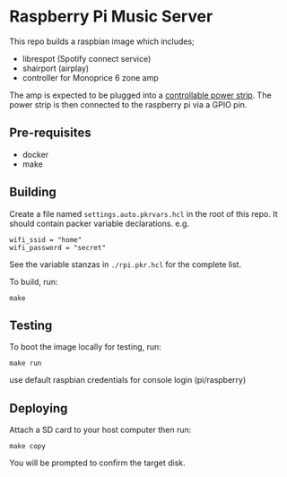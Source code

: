 # Raspberry Pi Music Server

This repo builds a raspbian image which includes;

* librespot (Spotify connect service)
* shairport (airplay)
* controller for Monoprice 6 zone amp

The amp is expected to be plugged into a [controllable power
strip](https://dlidirect.com/products/iot-power-relay). The power strip is then
connected to the raspberry pi via a GPIO pin.

## Pre-requisites

* docker
* make

## Building

Create a file named `settings.auto.pkrvars.hcl` in the root of this repo. It
should contain packer variable declarations. e.g.

```
wifi_ssid = "home"
wifi_password = "secret"
```

See the variable stanzas in `./rpi.pkr.hcl` for the complete list.

To build, run:

```
make
```

## Testing

To boot the image locally for testing, run:

```
make run
```

use default raspbian credentials for console login (pi/raspberry)

## Deploying

Attach a SD card to your host computer then run:

```
make copy
```

You will be prompted to confirm the target disk.
